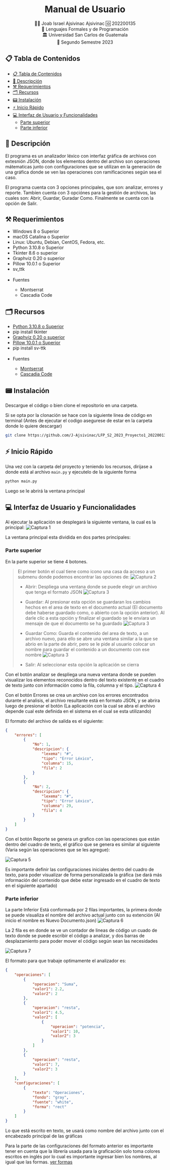 <h1 align="center">Manual de Usuario</h1>

<div align="center">
🙍‍♂️ Joab Israel Ajsivinac Ajsivinac 🆔 202200135
</div>
<div align="center">
📕 Lenguajes Formales y de Programación
</div>
<div align="center"> 🏛 Universidad San Carlos de Guatemala</div>
<div align="center"> 📆 Segundo Semestre 2023</div>

<!-- Tabla de Contenidos -->
## 📋 Tabla de Contenidos

<!-- - [📋 Tabla de Contenidos](#-tabla-de-contenidos) -->
- [📋 Tabla de Contenidos](#-tabla-de-contenidos)
- [📖 Descripción](#-descripción)
- [⚒ Requerimientos](#-requerimientos)
- [🗂 Recursos](#-recursos)
- [📟 Instalación](#-instalación)
- [⚡ Inicio Rápido](#-inicio-rápido)
- [💻 Interfaz de Usuario y Funcionalidades](#-interfaz-de-usuario-y-funcionalidades)
  - [Parte superior](#parte-superior)
  - [Parte inferior](#parte-inferior)


<!-- Requerimientos -->
## 📖 Descripción
El programa es un analizador léxico con interfaz gráfica de archivos con extesnión JSON, donde los elementos dentro del archivo son operaciones mátematicas junto con configuraciones que se utilizan en la generación de una gráfica donde se ven las operaciones con ramificaciones según sea el caso.

El programa cuenta con 3 opciones principales, que son: analizar, errores y reporte. Tambíen cuenta con 3 opciónes para la gestión de archivos, las cuales son: Abrir, Guardar, Guradar Como. Finalmente se cuenta con la opción de Salir.

## ⚒ Requerimientos
<ul>
  <li>Windows 8 o Superior</li>
  <li>macOS Catalina o Superior</li>
  <li>Linux: Ubuntu, Debian, CentOS, Fedora, etc.</li>
  <li>Python 3.10.8 o Superior</li>
  <li>Tkinter 8.6 o superior</li>
  <li>Graphviz 0.20 o superior</li>
  <li>Pillow 10.0.1 o Superior</li>
  <li>sv_ttk</li>
  <br>
  <li>Fuentes</li>
  <ul>
  <li>Montserrat </li>
  <li>Cascadia Code</li></ul>
  
</ul>

## 🗂 Recursos
<ul>
  <li><a href="https://www.python.org/downloads/">Python 3.10.8 o Superior</a></li>
  <li>pip install tkinter</li>
  <li><a href="https://pypi.org/project/graphviz/">Graphviz 0.20 o superior</a></li>
  <li><a href="https://pypi.org/project/Pillow/">Pillow 10.0.1 o Superior</a></li>
  <li>pip install sv-ttk</li>
  <br>
  <li>Fuentes</li>
  <ul>
  <li><a href="https://fonts.google.com/specimen/Montserrat">Montserrat </a></li>
  <li><a href="https://github.com/microsoft/cascadia-code">Cascadia Code</a></li>
  </ul>
  
</ul>

## 📟 Instalación
Descargue el código o bien clone el repositorio en una carpeta.

Si se opta por la clonación se hace con la siguiente linea de código en terminal (Antes de ejecutar el codigo asegurese de estar en la carpeta donde lo quiere descargar)

```bash
git clone https://github.com/J-Ajsivinac/LFP_S2_2023_Proyecto1_202200135.git
```

## ⚡ Inicio Rápido
Una vez con la carpeta del proyecto y teniendo los recursos, dirijase a donde está al archivo `main.py` y ejecutelo de la siguiente forma

```bash
python main.py
```

Luego se le abrirá la ventana principal

## 💻 Interfaz de Usuario y Funcionalidades
Al ejecutar la aplicación se desplegará la siguiente ventana, la cual es la principal:
![Captura 1](https://i.imgur.com/zbKGoTI.png)

La ventana principal esta dividida en dos partes principales:

### Parte superior
En la parte superior se tiene 4 botones.

> El primer botón el cual tiene como icono una casa da acceso a un
> submenu donde podemos encontrar las opciones de:
> ![Captura 2](https://i.imgur.com/aUw0D28.png)
> * Abrir: Despliega una ventana donde se puede elegir un archivo que tenga el formato JSON
> ![Captura 3](https://i.imgur.com/8j2IFtK.png)
> * Guardar: Al presionar esta opción se guardaran los cambios hechos en el area de texto en el documento actual (El documento debe haberse guardado como, o abierto con la opción anterior). Al darle clic a esta opción y finalizar el guardado se le enviara un mensaje de que el documento se ha guardado
> ![Captura 3](https://i.imgur.com/sqPrITN.png)
> 
> * Guardar Como: Guarda el contenido del area de texto, a un archivo nuevo, para ello se abre una ventana similar a la que se abrio en la parte de abrir, pero se le pide al usuario colocar un nombre para guardar el contenido a un documento con ese nombre
>![Captura 3](https://i.imgur.com/qZVpwCC.png)
> 
> * Salir: Al seleccionar esta opción la aplicación se cierra

Con el botón analizar se despliega una nueva ventana donde se pueden visualizar los elementos reconocidos dentro del texto existente en el cuadro de texto junto con información como la fila, columna y el tipo.
![Captura 4](https://i.imgur.com/hPtFdYR.png)

Con el botón Errores se crea un archivo con los errores encontrados durante el analisis, el archivo resultante está en formato JSON, y se abrira luego de presionar el botón (La aplicación con la cual se abra el archivo depende cual este definida en el sistema en el cual se esta utilizando)

El formato del archivo de salida es el siguiente:

```json
{
    "errores": [
        {
            "No": 1,
            "descripcion": {
                "lexema": "#",
                "tipo": "Error Léxico",
                "columna": 15,
                "fila": 2
            }
        },
        {
            "No": 2,
            "descripcion": {
                "lexema": "#",
                "tipo": "Error Léxico",
                "columna": 29,
                "fila": 4
            }
        }
    ]
}
```

Con el botón Reporte se genera un grafico con las operaciones que están dentro del cuadro de texto, el gráfico que se genera es similar al siguiente (Varia según las operaciones que se les agregue):

![Captura 5](https://i.imgur.com/RbjhXve.png)

Es importante definir las configuraciones iniciales dentro del cuadro de texto, para poder visualizar de forma personalizada la gráfica (se dará más información del contenido que debe estar ingresado en el cuadro de texto en el siguiente apartado)
### Parte inferior
La parte Inferior Está conformada por 2 filas importantes, la primera donde se puede visualiza el nombre del archivo actual junto con su extención (Al inicio el nombre es Nuevo Documento.json)
![Captura 6](https://i.imgur.com/a4vwpUm.png)

La 2 fila es en donde se ve un contador de lineas de código un cuado de texto donde se puede escribir el código a analizar, y dos barras de desplazamiento para poder mover el código según sean las necesidades

![Captura 7](https://i.imgur.com/k3CkE7j.png)

El formato para que trabaje optimamente el analizador es:
```json
{
    "operaciones": [
        {
            "operacion": "Suma",
            "valor1": 2.2,
            "valor2": 2
        },
        {
            "operacion": "resta",
            "valor1": 4.5,
            "valor2": [
                {
                    "operacion": "potencia",
                    "valor1": 10,
                    "valor2": 3
                }
            ]
        },
        {
            "operacion": "resta",
            "valor1": 7,
            "valor2": 3
        }
    ],
    "configuraciones": [
        {
            "texto": "Operaciones",
            "fondo": "gray",
            "fuente": "white",
            "forma": "rect"
        }
    ]
}
```

Lo que está escrito en texto, se usará como nombre del archivo junto con el encabezado principal de las gráficas

Para la parte de las configuraciones del formato anterior es importante tener en cuenta que la librería usada para la graficación solo toma colores escritos en inglés por lo cual es importante ingresar bien los nombres, al igual que las formas. [ver formas](https://graphviz.org/doc/info/shapes.html)

